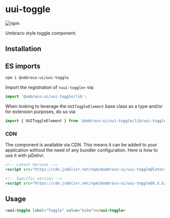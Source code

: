 # uui-toggle

![npm](https://img.shields.io/npm/v/@umbraco-ui/uui-toggle?logoColor=%231B264F)

Umbraco style toggle component.

## Installation

## ES imports

```zsh
npm i @umbraco-ui/uui-toggle
```

Import the registration of `<uui-toggle>` via:

```javascript
import '@umbraco-ui/uui-toggle/lib';
```

When looking to leverage the `UUIToggleElement` base class as a type and/or for extension purposes, do so via:

```javascript
import { UUIToggleElement } from '@umbraco-ui/uui-toggle/lib/uui-toggle.element';
```

### CDN

The component is available via CDN. This means it can be added to your application without the need of any bundler configuration. Here is how to use it with jsDelivr.

```html
<!-- Latest Version -->
<script src="https://cdn.jsdelivr.net/npm/@umbraco-ui/uui-toggle@latest/dist/uui-toggle.min.js"></script>

<!-- Specific version -->
<script src="https://cdn.jsdelivr.net/npm/@umbraco-ui/uui-toggle@X.X.X/dist/uui-toggle.min.js"></script>
```

## Usage

```html
<uui-toggle label="Toggle" value="bike"></uui-toggle>
```
